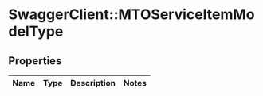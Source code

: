 # SwaggerClient::MTOServiceItemModelType

## Properties
Name | Type | Description | Notes
------------ | ------------- | ------------- | -------------


